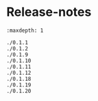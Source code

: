 # Release-notes

```{toctree}
:maxdepth: 1

./0.1.1
./0.1.2
./0.1.9
./0.1.10
./0.1.11
./0.1.12
./0.1.18
./0.1.19
./0.1.20
```